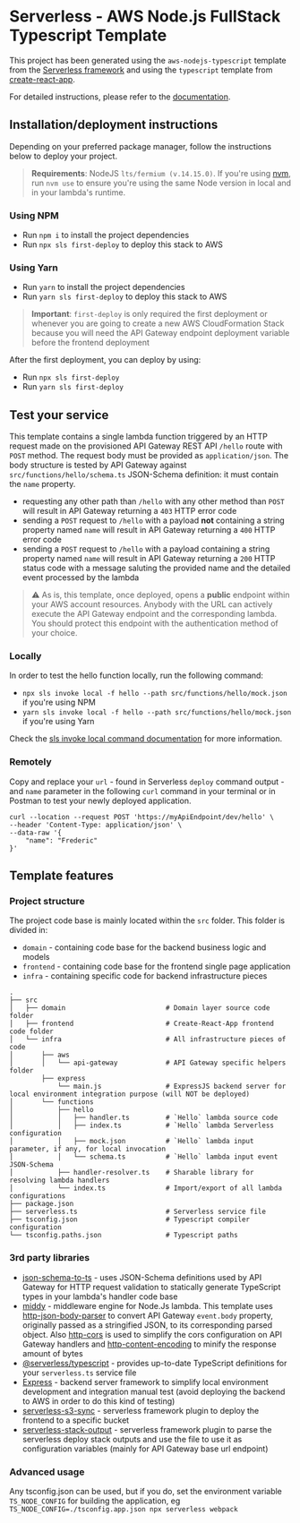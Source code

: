 # Serverless - AWS Node.js FullStack Typescript Template

This project has been generated using the `aws-nodejs-typescript` template from the [Serverless framework](https://www.serverless.com/) and using the `typescript` template from [create-react-app](https://github.com/facebook/create-react-app).

For detailed instructions, please refer to the [documentation](https://www.serverless.com/framework/docs/providers/aws/).

## Installation/deployment instructions

Depending on your preferred package manager, follow the instructions below to deploy your project.

> **Requirements**: NodeJS `lts/fermium (v.14.15.0)`. If you're using [nvm](https://github.com/nvm-sh/nvm), run `nvm use` to ensure you're using the same Node version in local and in your lambda's runtime.

### Using NPM

- Run `npm i` to install the project dependencies
- Run `npx sls first-deploy` to deploy this stack to AWS

### Using Yarn

- Run `yarn` to install the project dependencies
- Run `yarn sls first-deploy` to deploy this stack to AWS

> **Important**: `first-deploy` is only required the first deployment or whenever you are going to create a new AWS CloudFormation Stack because you will need the API Gateway endpoint deployment variable before the frontend deployment

After the first deployment, you can deploy by using:

- Run `npx sls first-deploy`
- Run `yarn sls first-deploy`

## Test your service

This template contains a single lambda function triggered by an HTTP request made on the provisioned API Gateway REST API `/hello` route with `POST` method. The request body must be provided as `application/json`. The body structure is tested by API Gateway against `src/functions/hello/schema.ts` JSON-Schema definition: it must contain the `name` property.

- requesting any other path than `/hello` with any other method than `POST` will result in API Gateway returning a `403` HTTP error code
- sending a `POST` request to `/hello` with a payload **not** containing a string property named `name` will result in API Gateway returning a `400` HTTP error code
- sending a `POST` request to `/hello` with a payload containing a string property named `name` will result in API Gateway returning a `200` HTTP status code with a message saluting the provided name and the detailed event processed by the lambda

> :warning: As is, this template, once deployed, opens a **public** endpoint within your AWS account resources. Anybody with the URL can actively execute the API Gateway endpoint and the corresponding lambda. You should protect this endpoint with the authentication method of your choice.

### Locally

In order to test the hello function locally, run the following command:

- `npx sls invoke local -f hello --path src/functions/hello/mock.json` if you're using NPM
- `yarn sls invoke local -f hello --path src/functions/hello/mock.json` if you're using Yarn

Check the [sls invoke local command documentation](https://www.serverless.com/framework/docs/providers/aws/cli-reference/invoke-local/) for more information.

### Remotely

Copy and replace your `url` - found in Serverless `deploy` command output - and `name` parameter in the following `curl` command in your terminal or in Postman to test your newly deployed application.

```
curl --location --request POST 'https://myApiEndpoint/dev/hello' \
--header 'Content-Type: application/json' \
--data-raw '{
    "name": "Frederic"
}'
```

## Template features

### Project structure

The project code base is mainly located within the `src` folder. This folder is divided in:

- `domain` - containing code base for the backend business logic and models
- `frontend` - containing code base for the frontend single page application
- `infra` - containing specific code for backend infrastructure pieces

```
.
├── src
│   ├── domain                         # Domain layer source code folder
│   ├── frontend                       # Create-React-App frontend code folder
│   └── infra                          # All infrastructure pieces of code
│       ├── aws                        
│       │   └── api-gateway            # API Gateway specific helpers folder
        ├── express                    
            └── main.js                # ExpressJS backend server for local environment integration purpose (will NOT be deployed)    
│       └── functions
│           ├── hello
│           │   ├── handler.ts         # `Hello` lambda source code
│           │   ├── index.ts           # `Hello` lambda Serverless configuration
│           │   ├── mock.json          # `Hello` lambda input parameter, if any, for local invocation
│           │   └── schema.ts          # `Hello` lambda input event JSON-Schema
│           ├── handler-resolver.ts    # Sharable library for resolving lambda handlers
│           └── index.ts               # Import/export of all lambda configurations
├── package.json                                                          
├── serverless.ts                      # Serverless service file          
├── tsconfig.json                      # Typescript compiler configuration
└── tsconfig.paths.json                # Typescript paths                 
```

### 3rd party libraries

- [json-schema-to-ts](https://github.com/ThomasAribart/json-schema-to-ts) - uses JSON-Schema definitions used by API Gateway for HTTP request validation to statically generate TypeScript types in your lambda's handler code base
- [middy](https://github.com/middyjs/middy) - middleware engine for Node.Js lambda. This template uses [http-json-body-parser](https://github.com/middyjs/middy/tree/master/packages/http-json-body-parser) to convert API Gateway `event.body` property, originally passed as a stringified JSON, to its corresponding parsed object. Also [http-cors](https://github.com/middyjs/middy/tree/main/packages/http-cors) is used to simplify the cors configuration on API Gateway handlers and [http-content-encoding](https://github.com/middyjs/middy/tree/main/packages/http-content-encoding) to minify the response amount of bytes 
- [@serverless/typescript](https://github.com/serverless/typescript) - provides up-to-date TypeScript definitions for your `serverless.ts` service file
- [Express](https://github.com/expressjs/express) - backend server framework to simplify local environment development and integration manual test (avoid deploying the backend to AWS in order to do this kind of testing)
- [serverless-s3-sync](https://github.com/k1LoW/serverless-s3-sync) - serverless framework plugin to deploy the frontend to a specific bucket
- [serverless-stack-output](https://github.com/sbstjn/serverless-stack-output) - serverless framework plugin to parse the serverless deploy stack outputs and use the file to use it as configuration variables (mainly for API Gateway base url endpoint)

### Advanced usage

Any tsconfig.json can be used, but if you do, set the environment variable `TS_NODE_CONFIG` for building the application, eg `TS_NODE_CONFIG=./tsconfig.app.json npx serverless webpack`
